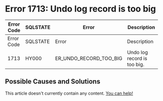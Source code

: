 
# Error 1713: Undo log record is too big


| Error Code | SQLSTATE | Error | Description |
| --- | --- | --- | --- |
| Error Code | SQLSTATE | Error | Description |
| 1713 | HY000 | ER_UNDO_RECORD_TOO_BIG | Undo log record is too big. |




## Possible Causes and Solutions


This article doesn't currently contain any content. [You can help!](/kb/en/writing-and-editing-knowledge-base-articles/)

